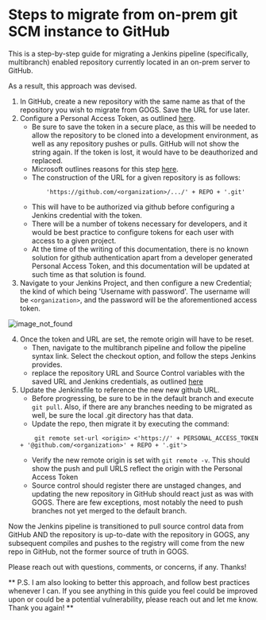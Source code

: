# Steps to migrate from on-prem git SCM instance to GitHub

This is a step-by-step guide for migrating a Jenkins pipeline (specifically, multibranch) enabled repository currently located in an on-prem server to GitHub.

As a result, this approach was devised.

1. In GitHub, create a new repository with the same name as that of the repository you wish to migrate from GOGS. Save the URL for use later.
2. Configure a Personal Access Token, as outlined [here](https://docs.github.com/en/authentication/keeping-your-account-and-data-secure/creating-a-personal-access-token).
    - Be sure to save the token in a secure place, as this will be needed to allow the repository to be cloned into a development environment, as well as any repository pushes or pulls. GitHub will not show the string again. If the token is lost, it would have to be deauthorized and replaced.
    - Microsoft outlines reasons for this step [here](https://github.blog/2020-12-15-token-authentication-requirements-for-git-operations/).
    - The construction of the URL for a given repository is as follows: 
        ``` 
            'https://github.com/<organization>/.../' + REPO + '.git'
        ```
    - This will have to be authorized via github before configuring a Jenkins credential with the token.
    - There will be a number of tokens necessary for developers, and it would be best practice to configure tokens for each user with access to a given project. 
    - At the time of the writing of this documentation, there is no known solution for github authentication apart from a developer generated Personal Access Token, and this documentation will be updated at such time as that solution is found.
3. Navigate to your Jenkins Project, and then configure a new Credential; the kind of which being 'Username with password'. The username will be `<organization>`, and the password will be the aforementioned access token.

![image_not_found](https://github.com/<organization>/<repository>/blob/master/images/github_access_token_Jenkins.jpg?raw=true)

4. Once the token and URL are set, the remote origin will have to be reset. 
    - Then, navigate to the multibranch pipeline and follow the pipeline syntax link. Select the checkout option, and follow the steps Jenkins provides.
    - replace the repository URL and Source Control variables with the saved URL and Jenkins credentials, as outlined [here](https://github.com/<organization>/<repository>/blob/master/docs/jenkins-mgmt/Jenkinsfile-sample-github)
5. Update the Jenkinsfile to reference the new new github URL.
    - Before progressing, be sure to be in the default branch and execute `git pull`. Also, if there are any branches needing to be migrated as well, be sure the local .git directory has that data. 
    - Update the repo, then migrate it by executing the command:
    ```
        git remote set-url <origin> <'https://' + PERSONAL_ACCESS_TOKEN + '@github.com/<organization>' + REPO + '.git'>
     ```
    - Verify the new remote origin is set with `git remote -v`. This should show the push and pull URLS reflect the origin with the Personal Access Token
    - Source control should register there are unstaged changes, and updating the new repository in GitHub should react just as was with GOGS. There are few exceptions, most notably the need to push branches not yet merged to the default branch.

Now the Jenkins pipeline is transitioned to pull source control data from GitHub AND the repository is up-to-date with the repository in GOGS, any subsequent compiles and pushes to the registry will come from the new repo in GitHub, not the former source of truth in GOGS.

Please reach out with questions, comments, or concerns, if any. Thanks!

** P.S. I am also looking to better this approach, and follow best practices whenever I can. If you see anything in this guide you feel could be improved upon or could be a potential vulnerability, please reach out and let me know. Thank you again! **
